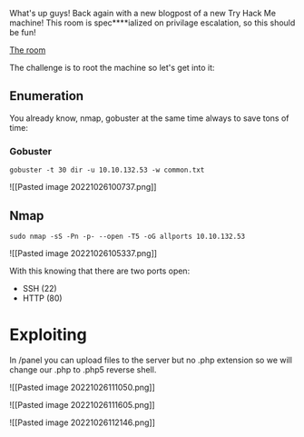 What's up guys! Back again with a new blogpost of a new Try Hack Me machine! This room is spec****ialized on privilage escalation, so this should be fun!

[The room](https://tryhackme.com/room/rrootme)

The challenge is to root the machine so let's get into it:

## Enumeration

You already know, nmap, gobuster at the same time always to save tons of time:

### Gobuster

```
gobuster -t 30 dir -u 10.10.132.53 -w common.txt
```

![[Pasted image 20221026100737.png]]

## Nmap
```
sudo nmap -sS -Pn -p- --open -T5 -oG allports 10.10.132.53
```

![[Pasted image 20221026105337.png]]

With this knowing that there are two ports open:
- SSH (22)
- HTTP (80)

# Exploiting

In /panel you can upload files to the server but no .php extension so we will change our .php to .php5 reverse shell.

![[Pasted image 20221026111050.png]]

![[Pasted image 20221026111605.png]]

![[Pasted image 20221026112146.png]]